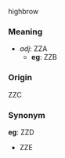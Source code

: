 highbrow
### Meaning
+ _adj_: ZZA
    + __eg__: ZZB

### Origin

ZZC

### Synonym

__eg__: ZZD

+ ZZE



